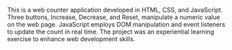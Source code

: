 
This is a web counter application developed in HTML, CSS, and JavaScript. Three buttons, Increase, Decrease, and Reset, manipulate a numeric value on the web page. JavaScript employs DOM manipulation and event listeners to update the count in real time. The project was an experiential learning exercise to enhance web development skills.
